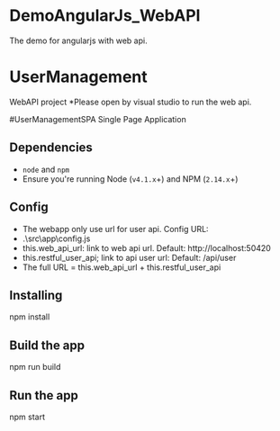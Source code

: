 # DemoAngularJs_WebAPI
The demo for angularjs with web api.

# UserManagement 
WebAPI project
*Please open by visual studio to run the web api.


#UserManagementSPA
Single Page Application

## Dependencies

* `node` and `npm`
* Ensure you're running Node (`v4.1.x`+) and NPM (`2.14.x`+)

## Config

* The webapp only use url for user api. Config URL:
* .\src\app\config.js
* this.web_api_url: link to web api url. Default: http://localhost:50420
* this.restful_user_api; link to api user url: Default: /api/user
* The full URL =  this.web_api_url + this.restful_user_api


## Installing
npm install 

## Build the app
npm run build

## Run the app
npm start


